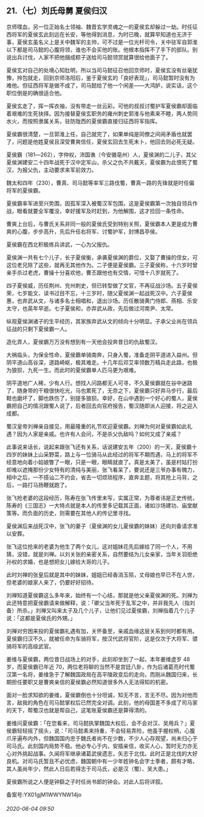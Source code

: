 ## 21.（七）刘氏母舅 夏侯归汉
京师喋血，另一位正始名士领袖、魏晋玄学灵魂之一的夏侯玄却躲过一劫。时任征西将军的夏侯玄此刻远在长安，等他得到消息，为时已晚，就算早知道也无济于事，夏侯玄虽名义上是关中魏军的主帅，可不过是一位光杆司令，关中驻军自郭淮以下都是司马懿的心腹将领，谁也不会买他的账。他根本指挥不了手下的部队。别说出兵讨伐，人家不把他捆成粽子送给司马懿领赏就算很给他面子了。



夏侯玄对自己的处境心知肚明，所以当司马懿征召他回京师时，夏侯玄没有丝毫犹豫，拎包就走，回到京师洛阳后，鉴于夏侯玄的「良好表现」，司马懿暂时没有为难他。但征西将军是做不成了，司马懿给了他一个闲差——大鸿胪，说实话，这个职位倒是的确很适合他。



夏侯玄走了，挥一挥衣袖，没有带走一丝云彩。可他的叔叔讨蜀护军夏侯霸却面临着艰难的生死抉择。因为接替夏侯玄职务的雍州刺史郭淮与他素来不睦，两人势同水火，而按照隶属关系，驻防陇西的夏侯霸直接归征西将军指挥。



夏侯霸很清楚，一旦郭淮上任，自己就完了，如果单纯是同僚之间闹矛盾也就罢了，问题是他姓夏侯且深受曹爽信任，夏侯玄回去生死未卜，他回去则必死无疑。



夏侯霸（181―262），字仲权，沛国谯（今安徽亳州）人，夏侯渊的二儿子，其父夏侯渊建安二十四年战死于汉中定军山，杀父之仇不共戴天，夏侯霸为此恨死了蜀汉，为报父仇，主动要求来军前效力。



魏太和四年（230），曹真、司马懿等率军三路伐蜀，曹真一路的先锋就是时任偏将军的夏侯霸。



夏侯霸率军进至兴势围，因孤军深入被蜀汉军包围，这是夏侯霸第一次独自领兵作战，眼看就要全军覆没，幸好援军及时赶到，为他解围，这才捡回一条性命。



曹爽上台后，与曹氏关系非同一般的夏侯氏受到特别关照，夏侯霸本人更是成为曹爽的心腹，步步高升，先后升任右将军、讨蜀护军，封博昌亭侯。



夏侯霸在西北积极练兵讲武，一心为父报仇。



夏侯渊一共有七个儿子，长子夏侯衡，承袭夏侯渊的爵位，又娶了曹操的侄女，可这位老兄除了这些，就再无其他作为。二子便是夏侯霸。三子夏侯称，十六岁时曾亲手杀过老虎，曹操十分喜欢他，曹丕跟他也有交情，可惜十八岁就死了。



四子夏侯威，历任荆州、兖州刺史，但已转型做了文官，不再征战沙场。五子夏侯荣，七岁能文、读书过目不忘，十三岁时，随父夏侯渊一起战死汉中。六子夏侯惠，也弃武从文，与诸多名士相唱和，退出沙场。历任散骑黄门侍郎、燕相、乐安太守，也英年早逝。七子夏侯和，亦弃武从政，先后做过河南尹、太常。



纵观夏侯渊诸子的生平经历，其家族弃武从文的倾向十分明显。子承父业尚在领兵征战的只剩下夏侯霸一人。



造化弄人，夏侯霸万万没有想到有一天他会投奔昔日的仇敌蜀汉。



大祸临头，为保全性命，夏侯霸单骑南奔，只身入蜀，准备走阴平道进入益州。但阴平道山高谷深，道路崎岖，极其难走。十几年后邓艾率领数万精兵走此路，也极为狼狈，九死一生。而此时的夏侯霸单人匹马更为艰难。



阴平道地广人稀，少有人行。想找人问路都无人可寻，不久夏侯霸就在谷中迷路了，随身带的干粮很快吃光，马也累死了，无奈之下，夏侯霸只好弃马步行，最后鞋也磨坏了，脚也跌伤了，别提多狼狈。幸好，在山中遇到一个好心的蜀人，夏侯霸把自己的情况跟蜀人说了，后者回去向官府报告，蜀汉随即派人迎接，将之迎入成都。



蜀汉皇帝刘禅亲自接见，用最隆重的礼节欢迎夏侯霸。刘禅为何对夏侯霸如此礼遇？因为人家是亲戚。也许有人会问，不是杀父仇敌吗？如何又成了亲戚？



此事说来话长，说起来跟张飞还有关系，话说建安五年（200）的一天，夏侯霸十四岁的妹妹上山采野菜，路上与一位骑马从此经过的将军不期而遇，马上的将军不经意地向着小姑娘瞥了一眼，只是一眼，眼睛就直了。真是太美了，虽是村姑打扮却难以遮掩那份少女特有的清纯与美丽，张飞看呆了，要说还是三爷办事有魄力，相中之后，一不搭讪二不约会，省去一切烦琐程序，直奔主题，将其抢上马背，之后，一路打马扬鞭就跑了。



张飞抢老婆的这段经历，陈寿在张飞传里未写，实属正常，为尊者讳是正史传统，陈寿的《三国志》一大特点就是本人的传里多记载其正面，诸如沙场建功、庙堂献策等。而负面的历史，则需要在其他人的传记里寻找。



夏侯渊后来战死汉中，张飞的妻子（夏侯渊的女儿夏侯霸的妹妹）还向刘备请求准以安葬。



张飞这位抢来的老婆为他生了两个女儿，这对姐妹花先后嫁给了同一个人，不用猜，没错，就是刘禅。以刘关张的亲密关系，自然要结为儿女亲家，当年关羽拒绝孙权的求婚，也是想把女儿嫁给大哥的儿子。



此时刘禅的张皇后就是其中的妹妹，姐姐已经香消玉殒，丈母娘也早已不在人世，但老婆的娘家人来了，仍要好好招待。



刘禅知道夏侯霸这么多年来，始终有一个心结，那就是他父亲夏侯渊的死。刘禅为此还特意把夏侯霸请来做解释，说：「卿父当年死于乱军之中，并非我先人（指刘备）所杀。」刘禅又叫来太子及几个儿子，让他们见过夏侯霸，刘禅指着几个儿子说：「这都是夏侯氏的外甥。」



刘禅对穷困来投的夏侯霸礼遇有加，关怀备至，亲戚血缘这层关系到何时都有用。夏侯霸归汉不久，就被任命为车骑将军，按汉代武将官阶，这是仅次于大将军、骠骑将军的高级武官。



姜维与夏侯霸，两位昔日战场上的对手，此刻却坐到了一起，本年姜维虚岁 48 岁，而夏侯霸已年近 70，两位老将聊的当然不是宫廷八卦，作为后诸葛亮时代蜀汉第一名将，姜维急于了解魏国政局在高平陵政变后的走向，而刚从魏国归来，长期担任要职又是曹爽亲信的夏侯霸必然知道很多外人无法得知的机密。



面对一脸求知欲的姜维，夏侯霸倒也十分坦诚，知无不言，言无不尽。因为对他而言，敌我的角色在司马懿掌权后已然完全对调。此刻，他的母国差不多成了司马家的天下，帮蜀汉也就是帮自己，这笔账夏侯霸还是算得清的。



姜维问夏侯霸：「在您看来，司马懿执掌魏国大权后，会不会对汉、吴用兵？」夏侯霸轻轻摇了摇头，说：「司马懿素来持重，不会轻易弄险，他虽手握权柄，心腹爪牙遍布内外，但魏国国内忠于魏氏者尚不在少数，不少人心存观望，尚未归心于司马氏。此刻国内局势不稳。他必专心于内，安插亲信，收买人心，暂时无力亦无心对外挑起战事。久闻将军继承诸葛武侯遗志，矢志于北伐。此时正是北伐的大好良机。对司马氏暂且不必忧虑，魏国朝中有一少年姓钟名会字士季者，颇有才略，其人虽尚年少，然此人日后若得志于司马氏，必是汉（蜀）、吴大患。」



夏侯霸所说之人便是钟繇之子时任尚书郎的钟会。对此人后将详叙。



备案号:YX01gjM1WWYNW14jo


###### 2020-06-04 09:50

